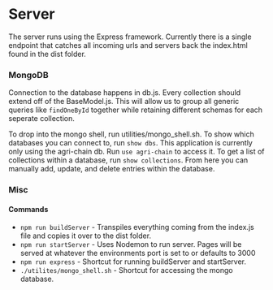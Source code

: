 # Server

The server runs using the Express framework. Currently there is a single endpoint that catches all incoming urls and servers back the index.html found in the dist folder.

### MongoDB
Connection to the database happens in db.js. Every collection should extend off of the BaseModel.js. This will allow us to group all generic queries like `findOneById` together while retaining different schemas for each seperate collection.  

To drop into the mongo shell, run utilities/mongo_shell.sh. To show which databases you can connect to, run `show dbs`. This application is currently only using the agri-chain db. Run `use agri-chain` to access it. To get a list of collections within a database, run `show collections`. From here you can manually add, update, and delete entries within the database.

### Misc

#### Commands
* `npm run buildServer` - Transpiles everything coming from the index.js file and copies it over to the dist folder.  
* `npm run startServer` - Uses Nodemon to run server. Pages will be served at whatever the environments port is set to or defaults to 3000  
* `npm run express` - Shortcut for running buildServer and startServer.  
* `./utilites/mongo_shell.sh` - Shortcut for accessing the mongo database.
